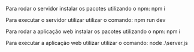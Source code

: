 Para rodar o servidor instalar os pacotes utilizando o npm:
  npm i 

Para executar o servidor utilizar utilizar o comando:
  npm run dev
  
Para rodar a aplicação web instalar os pacotes utilizando o npm:
  npm i 

Para executar a aplicação web utilizar utilizar o comando:
  node .\server.js
